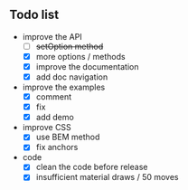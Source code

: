 ## Todo list

- improve the API
  - [ ] ~~setOption method~~
  - [x] more options / methods
  - [x] improve the documentation
  - [x] add doc navigation
- improve the examples
  - [x] comment
  - [x] fix
  - [x] add demo
- improve CSS
  - [x] use BEM method
  - [x] fix anchors
- code
  - [x] clean the code before release
  - [x] insufficient material draws / 50 moves
